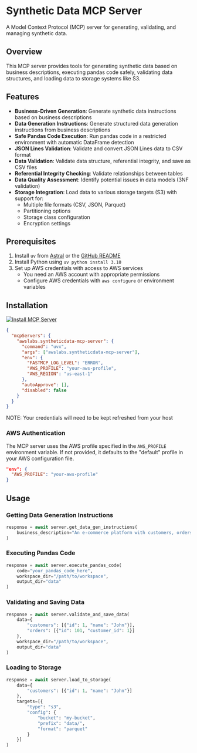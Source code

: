# Synthetic Data MCP Server

A Model Context Protocol (MCP) server for generating, validating, and managing synthetic data.

## Overview

This MCP server provides tools for generating synthetic data based on business descriptions, executing pandas code safely, validating data structures, and loading data to storage systems like S3.

## Features

- **Business-Driven Generation**: Generate synthetic data instructions based on business descriptions
- **Data Generation Instructions**: Generate structured data generation instructions from business descriptions
- **Safe Pandas Code Execution**: Run pandas code in a restricted environment with automatic DataFrame detection
- **JSON Lines Validation**: Validate and convert JSON Lines data to CSV format
- **Data Validation**: Validate data structure, referential integrity, and save as CSV files
- **Referential Integrity Checking**: Validate relationships between tables
- **Data Quality Assessment**: Identify potential issues in data models (3NF validation)
- **Storage Integration**: Load data to various storage targets (S3) with support for:
  - Multiple file formats (CSV, JSON, Parquet)
  - Partitioning options
  - Storage class configuration
  - Encryption settings

## Prerequisites

1. Install `uv` from [Astral](https://docs.astral.sh/uv/getting-started/installation/) or the [GitHub README](https://github.com/astral-sh/uv#installation)
2. Install Python using `uv python install 3.10`
3. Set up AWS credentials with access to AWS services
   - You need an AWS account with appropriate permissions
   - Configure AWS credentials with `aws configure` or environment variables

## Installation

[![Install MCP Server](https://cursor.com/deeplink/mcp-install-light.svg)](https://cursor.com/install-mcp?name=awslabs.syntheticdata-mcp-server&config=eyJjb21tYW5kIjoidXZ4IGF3c2xhYnMuc3ludGhldGljZGF0YS1tY3Atc2VydmVyIiwiZW52Ijp7IkZBU1RNQ1BfTE9HX0xFVkVMIjoiRVJST1IiLCJBV1NfUFJPRklMRSI6InlvdXItYXdzLXByb2ZpbGUiLCJBV1NfUkVHSU9OIjoidXMtZWFzdC0xIn0sImF1dG9BcHByb3ZlIjpbXSwiZGlzYWJsZWQiOmZhbHNlfQ%3D%3D)

```json
{
  "mcpServers": {
    "awslabs.syntheticdata-mcp-server": {
      "command": "uvx",
      "args": ["awslabs.syntheticdata-mcp-server"],
      "env": {
        "FASTMCP_LOG_LEVEL": "ERROR",
        "AWS_PROFILE": "your-aws-profile",
        "AWS_REGION": "us-east-1"
      },
      "autoApprove": [],
      "disabled": false
    }
  }
}
```

NOTE: Your credentials will need to be kept refreshed from your host

### AWS Authentication

The MCP server uses the AWS profile specified in the `AWS_PROFILE` environment variable. If not provided, it defaults to the "default" profile in your AWS configuration file.

```json
"env": {
  "AWS_PROFILE": "your-aws-profile"
}
```

## Usage

### Getting Data Generation Instructions

```python
response = await server.get_data_gen_instructions(
    business_description="An e-commerce platform with customers, orders, and products"
)
```

### Executing Pandas Code

```python
response = await server.execute_pandas_code(
    code="your_pandas_code_here",
    workspace_dir="/path/to/workspace",
    output_dir="data"
)
```

### Validating and Saving Data

```python
response = await server.validate_and_save_data(
    data={
        "customers": [{"id": 1, "name": "John"}],
        "orders": [{"id": 101, "customer_id": 1}]
    },
    workspace_dir="/path/to/workspace",
    output_dir="data"
)
```

### Loading to Storage

```python
response = await server.load_to_storage(
    data={
        "customers": [{"id": 1, "name": "John"}]
    },
    targets=[{
        "type": "s3",
        "config": {
            "bucket": "my-bucket",
            "prefix": "data/",
            "format": "parquet"
        }
    }]
)
```
